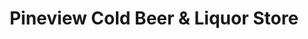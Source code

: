 ---
title: "Pineview Cold Beer & Liquor Store"
url: /fort-saskatchewan/pineview-cold-beer-und-liquor-store/
shop: Spirituosen
---